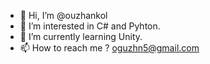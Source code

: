 - 👋 Hi, I’m @ouzhankol
- 👀 I’m interested in C# and Pyhton. 
- 🌱 I’m currently learning Unity. 
- 📫 How to reach me ? oguzhn5@gmail.com 

<!---
ouzhankol/ouzhankol is a ✨ special ✨ repository because its `README.md` (this file) appears on your GitHub profile.
You can click the Preview link to take a look at your changes.
--->
